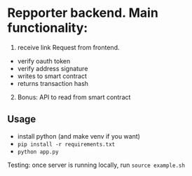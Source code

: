 # Repporter backend. Main functionality:
1. receive link Request from frontend.
  - verify oauth token
  - verify address signature
  - writes to smart contract
  - returns transaction hash
2. Bonus: API to read from smart contract



## Usage
- install python (and make venv if you want)
- `pip install -r requirements.txt`
- `python app.py`


Testing:
once server is running locally, run `source example.sh`

